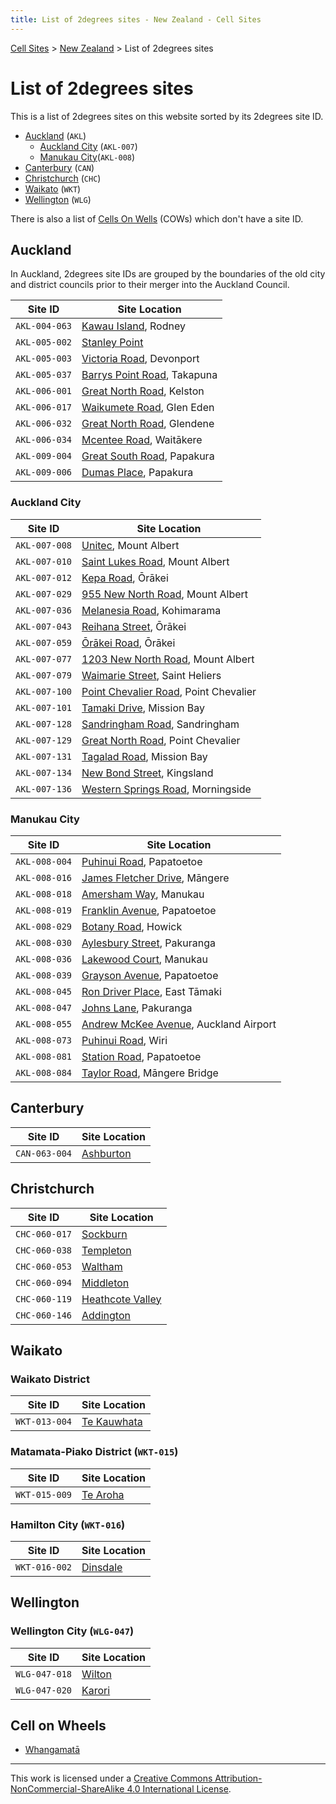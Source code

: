 ```yaml
---
title: List of 2degrees sites - New Zealand - Cell Sites
---
```


[Cell Sites](../) > [New Zealand](./) > List of 2degrees sites

# List of 2degrees sites

This is a list of 2degrees sites on this website sorted by its 2degrees site ID.

* [Auckland](#auckland) (`AKL`)
    * [Auckland City](#auckland-city) (`AKL-007`)
    * [Manukau City](#manukau-city)(`AKL-008`)
* [Canterbury](#canterbury) (`CAN`)
* [Christchurch](#christchurch) (`CHC`)
* [Waikato](#waikato) (`WKT`)
* [Wellington](#wellington) (`WLG`)

There is also a list of [Cells On Wells](#cells-on-wheels) (COWs) which don't have a site ID.

## Auckland

In Auckland, 2degrees site IDs are grouped by the boundaries of the old city and district councils prior to their
merger into the Auckland Council.

Site ID       | Site Location
------------- | -------------
`AKL-004-063` | [Kawau Island](./auk/rodney/#kawau-island), Rodney
`AKL-005-002` | [Stanley Point](./auk/devonport-takapuna/stanley-point)
`AKL-005-003` | [Victoria Road](./auk/devonport-takapuna/devonport#victoria-road), Devonport
`AKL-005-037` | [Barrys Point Road](./auk/devonport-takapuna/takapuna#54-and-79-barrys-point-road), Takapuna
`AKL-006-001` | [Great North Road](./auk/whau/#great-north-road), Kelston
`AKL-006-017` | [Waikumete Road](./auk/waitākere-ranges/#waikumete-road), Glen Eden
`AKL-006-032` | [Great North Road](./auk/henderson-massey/#great-north-road), Glendene
`AKL-006-034` | [Mcentee Road](./auk/waitākere-ranges/#mcentee-road), Waitākere
`AKL-009-004` | [Great South Road](./auk/papakura/#great-south-road), Papakura
`AKL-009-006` | [Dumas Place](./auk/papakura/#dumas-place), Papakura

### Auckland City

Site ID       | Site Location
------------- | -------------
`AKL-007-008` | [Unitec](./auk/albert-eden/unitec#spotless-facility), Mount Albert
`AKL-007-010` | [Saint Lukes Road](./auk/albert-eden/mount-albert#saint-lukes-road), Mount Albert
`AKL-007-012` | [Kepa Road](./auk/ōrākei/ōrākei#opposite-180-kepa-road), Ōrākei
`AKL-007-029` | [955 New North Road](./auk/albert-eden/mount-albert#955-new-north-road), Mount Albert
`AKL-007-036` | [Melanesia Road](./auk/ōrākei/kohimarama#melanesia-road), Kohimarama
`AKL-007-043` | [Reihana Street](./auk/ōrākei/ōkahu-bay#36-reihana-street), Ōrākei
`AKL-007-059` | [Ōrākei Road](./auk/ōrākei/ōrākei-station#217-219-ōrākei-road), Ōrākei
`AKL-007-077` | [1203 New North Road](./auk/albert-eden/mount-albert#1203-new-north-road), Mount Albert
`AKL-007-079` | [Waimarie Street](./auk/ōrākei/saint-heliers#waimarie-street), Saint Heliers
`AKL-007-100` | [Point Chevalier Road](./auk/albert-eden/point-chevalier#212-point-chevalier-road), Point Chevalier
`AKL-007-101` | [Tamaki Drive](./auk/ōrākei/mission-bay#61-63-tamaki-drive), Mission Bay
`AKL-007-128` | [Sandringham Road](./auk/albert-eden/#515-519-sandringham-road), Sandringham
`AKL-007-129` | [Great North Road](./auk/albert-eden/point-chevalier#great-north-road), Point Chevalier
`AKL-007-131` | [Tagalad Road](./auk/ōrākei/mission-bay#tagalad-road), Mission Bay
`AKL-007-134` | [New Bond Street](./auk/albert-eden/#new-bond-street), Kingsland
`AKL-007-136` | [Western Springs Road](./auk/albert-eden/#western-springs-road), Morningside

### Manukau City

Site ID       | Site Location
------------- | -------------
`AKL-008-004` | [Puhinui Road](./auk/ōtara-papatoetoe/#316-puhinui-road), Papatoetoe
`AKL-008-016` | [James Fletcher Drive](./auk/māngere-ōtāhuhu/#266-james-fletcher-drive), Māngere
`AKL-008-018` | [Amersham Way](./auk/ōtara-papatoetoe/manukau#amersham-way), Manukau
`AKL-008-019` | [Franklin Avenue](./auk/ōtara-papatoetoe/#franklin-avenue), Papatoetoe
`AKL-008-029` | [Botany Road](./auk/howick/howick#botany-road), Howick
`AKL-008-030` | [Aylesbury Street](./auk/howick/pakuranga#aylesbury-street), Pakuranga
`AKL-008-036` | [Lakewood Court](./auk/ōtara-papatoetoe/manukau#20-lakewood-court), Manukau
`AKL-008-039` | [Grayson Avenue](./auk/ōtara-papatoetoe/#grayson-avenue), Papatoetoe
`AKL-008-045` | [Ron Driver Place](./auk/howick/east-tāmaki#ron-driver-place), East Tāmaki
`AKL-008-047` | [Johns Lane](./auk/howick/pakuranga#johns-lane), Pakuranga
`AKL-008-055` | [Andrew McKee Avenue](./auk/māngere-ōtāhuhu/#andrew-mckee-avenue), Auckland Airport
`AKL-008-073` | [Puhinui Road](./auk/ōtara-papatoetoe/#316-puhinui-road), Wiri
`AKL-008-081` | [Station Road](./auk/ōtara-papatoetoe/#316-puhinui-road), Papatoetoe
`AKL-008-084` | [Taylor Road](./auk/māngere-ōtāhuhu/#taylor-road), Māngere Bridge

## Canterbury

Site ID       | Site Location
------------- | -------------
`CAN-063-004` | [Ashburton](./can/#ashburton)

## Christchurch

Site ID       | Site Location
------------- | -------------
`CHC-060-017` | [Sockburn](./can/christchurch#sockburn)
`CHC-060-038` | [Templeton](./can/hornby#main-south-road-templeton)
`CHC-060-053` | [Waltham](./can/christchurch#ferry-road)
`CHC-060-094` | [Middleton](./can/christchurch#middleton)
`CHC-060-119` | [Heathcote Valley](./can/heathcote#heathcote-valley)
`CHC-060-146` | [Addington](./can/christchurch#addington)

## Waikato

### Waikato District

Site ID       | Site Location
------------- | -------------
`WKT-013-004` | [Te Kauwhata](./wko/#te-kauwhata)

### Matamata-Piako District (`WKT-015`)

Site ID       | Site Location
------------- | -------------
`WKT-015-009` | [Te Aroha](./wko/te-aroha#lawrence-avenue)


### Hamilton City (`WKT-016`)

Site ID       | Site Location
------------- | -------------
`WKT-016-002` | [Dinsdale](./wko/dinsale#killarney-road)

## Wellington

### Wellington City (`WLG-047`)

Site ID       | Site Location
------------- | -------------
`WLG-047-018` | [Wilton](./wgn/#wilton)
`WLG-047-020` | [Karori](./wgn/#karori)

## Cell on Wheels

* [Whangamatā](./wko/whangamatā#632-port-road)

---

This work is licensed under a [Creative Commons Attribution-NonCommercial-ShareAlike 4.0 International License](http://creativecommons.org/licenses/by-nc-sa/4.0/).
